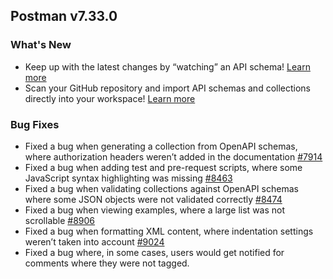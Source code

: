 ## Postman v7.33.0

### What's New
* Keep up with the latest changes by “watching” an API schema! [Learn more](https://learning.postman.com/docs/designing-and-developing-your-api/the-api-workflow/#watch-an-api)
* Scan your GitHub repository and import API schemas and collections directly into your workspace! [Learn more](https://go.pstmn.io/github-import)

### Bug Fixes
* Fixed a bug when generating a collection from OpenAPI schemas, where authorization headers weren’t added in the documentation
[#7914](https://github.com/postmanlabs/postman-app-support/issues/7914)
* Fixed a bug when adding test and pre-request scripts, where some JavaScript syntax highlighting was missing
[#8463](https://github.com/postmanlabs/postman-app-support/issues/8463)
* Fixed a bug when validating collections against OpenAPI schemas where some JSON objects were not validated correctly
[#8474](https://github.com/postmanlabs/postman-app-support/issues/8474)
* Fixed a bug when viewing examples, where a large list was not scrollable
[#8906](https://github.com/postmanlabs/postman-app-support/issues/8906)
* Fixed a bug when formatting XML content, where indentation settings weren’t taken into account
[#9024](https://github.com/postmanlabs/postman-app-support/issues/9024)
* Fixed a bug where, in some cases, users would get notified for comments where they were not tagged.

